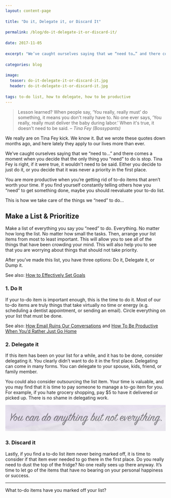 ```yaml
---
layout: content-page

title: "Do it, Delegate it, or Discard It"

permalink: /blog/do-it-delegate-it-or-discard-it/

date: 2017-11-05

excerpt: "We’ve caught ourselves saying that we “need to…” and there comes a moment when you decide that the only thing you “need” to do is stop."

categories: blog

image:
  teaser: do-it-delegate-it-or-discard-it.jpg
  header: do-it-delegate-it-or-discard-it.jpg

tags: to-do list, how to delegate, how to be productive
---
```


>Lesson learned? When people say, ‘You really, really must’ do something, it means you don't really have to. No one ever says, ‘You really, really must deliver the baby during labor.’ When it's true, it doesn't need to be said. – *Tina Fey (Bossypants)*

We really are on Tina Fey kick. We know it. But we wrote these quotes down months ago, and here lately they apply to our lives more than ever.

We’ve caught ourselves saying that we “need to…” and there comes a moment when you decide that the only thing you “need” to do is stop. Tina Fey is right, if it were true, it wouldn't need to be said. Either you decide to just do it, or you decide that it was never a priority in the first place. 

You are more productive when you’re getting rid of to-do items that aren’t worth your time.  If you find yourself constantly telling others how you “need” to get something done, maybe you should reevaluate your to-do list. 

This is how we take care of the things we “need” to do...

## Make a List & Prioritize

Make a list of everything you say you “need” to do. Everything. No matter how long the list. No matter how small the tasks. Then, arrange your list items from most to least important. This will allow you to see all of the things that have been crowding your mind. This will also help you to see that you are worrying about things that should not take priority. 

After you’ve made this list, you have three options: Do it, Delegate it, or Dump it. 

See also: [How to Effectively Set Goals](/blog/how-to-effectively-set-goals/)

### 1. Do It

If your to-do item is important enough, this is the time to do it. Most of our to-do items are truly things that take virtually no time or energy (e.g. scheduling a dentist appointment, or sending an email). Circle everything on your list that must be done.

See also: [How Email Ruins Our Conversations](/blog/why-email-ruins-our-conversations/) and [How To Be Productive When You’d Rather Just Go Home](/blog/how-to-be-productive-when-youd-rather-just-go-home/) 

### 2. Delegate it

If this item has been on your list for a while, and it has to be done, consider delegating it. You clearly didn’t want to do it in the first place. Delegating can come in many forms. You can delegate to your spouse, kids, friend, or family member. 

You could also consider outsourcing the list item. Your time is valuable, and you may find that it is time to pay someone to manage a to-go item for you. For example, if you hate grocery shopping, pay $5 to have it delivered or picked up. There is no shame in delegating work. 

<div class="row">
  <div class="col-xs-12">
    <img class="img-fluid" src="/assets/images/posts/do-it-delegate-it-or-discard-it/do-anything-but-not-everything.jpg" alt="Image of quote: do anything but not everything">
  </div>
</div>

### 3. Discard it

Lastly, if you find a to-do list item never being marked off, it is time to consider if that item ever needed to go there in the first place. Do you really need to dust the top of the fridge? No one really sees up there anyway. It’s time to let go of the items that have no bearing on your personal happiness or success.

<hr class="secondary">

What to-do items have you marked off your list?

